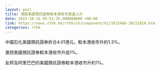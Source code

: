```yaml
---
layout: post
title: 港股美國預託證券較本港收市普遍上升
date: 2021-10-16 05:51:35.000000000 +08:00
link: https://news.rthk.hk/rthk/ch/component/k2/1615466-20211016.htm
categories: rthk
---
```


中國石化美國預託證券折合4.01港元，較本港收市升約1.3%。

滙控美國預託證券較本港收市升逾1%。

友邦及阿里巴巴的美國預託證券較本港收市升約1%。
